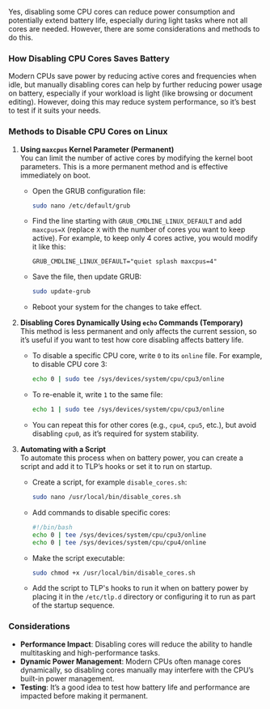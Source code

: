 Yes, disabling some CPU cores can reduce power consumption and potentially extend battery life, especially during light tasks where not all cores are needed. However, there are some considerations and methods to do this.

### How Disabling CPU Cores Saves Battery
Modern CPUs save power by reducing active cores and frequencies when idle, but manually disabling cores can help by further reducing power usage on battery, especially if your workload is light (like browsing or document editing). However, doing this may reduce system performance, so it’s best to test if it suits your needs.

### Methods to Disable CPU Cores on Linux

1. **Using `maxcpus` Kernel Parameter (Permanent)**  
   You can limit the number of active cores by modifying the kernel boot parameters. This is a more permanent method and is effective immediately on boot.

   - Open the GRUB configuration file:

     ```bash
     sudo nano /etc/default/grub
     ```

   - Find the line starting with `GRUB_CMDLINE_LINUX_DEFAULT` and add `maxcpus=X` (replace `X` with the number of cores you want to keep active). For example, to keep only 4 cores active, you would modify it like this:

     ```plaintext
     GRUB_CMDLINE_LINUX_DEFAULT="quiet splash maxcpus=4"
     ```

   - Save the file, then update GRUB:

     ```bash
     sudo update-grub
     ```

   - Reboot your system for the changes to take effect.

2. **Disabling Cores Dynamically Using `echo` Commands (Temporary)**  
   This method is less permanent and only affects the current session, so it’s useful if you want to test how core disabling affects battery life.

   - To disable a specific CPU core, write `0` to its `online` file. For example, to disable CPU core 3:

     ```bash
     echo 0 | sudo tee /sys/devices/system/cpu/cpu3/online
     ```

   - To re-enable it, write `1` to the same file:

     ```bash
     echo 1 | sudo tee /sys/devices/system/cpu/cpu3/online
     ```

   - You can repeat this for other cores (e.g., `cpu4`, `cpu5`, etc.), but avoid disabling `cpu0`, as it’s required for system stability.

3. **Automating with a Script**  
   To automate this process when on battery power, you can create a script and add it to TLP’s hooks or set it to run on startup.

   - Create a script, for example `disable_cores.sh`:

     ```bash
     sudo nano /usr/local/bin/disable_cores.sh
     ```

   - Add commands to disable specific cores:

     ```bash
     #!/bin/bash
     echo 0 | tee /sys/devices/system/cpu/cpu3/online
     echo 0 | tee /sys/devices/system/cpu/cpu4/online
     ```

   - Make the script executable:

     ```bash
     sudo chmod +x /usr/local/bin/disable_cores.sh
     ```

   - Add the script to TLP's hooks to run it when on battery power by placing it in the `/etc/tlp.d` directory or configuring it to run as part of the startup sequence.

### Considerations
- **Performance Impact**: Disabling cores will reduce the ability to handle multitasking and high-performance tasks.
- **Dynamic Power Management**: Modern CPUs often manage cores dynamically, so disabling cores manually may interfere with the CPU’s built-in power management.
- **Testing**: It’s a good idea to test how battery life and performance are impacted before making it permanent.